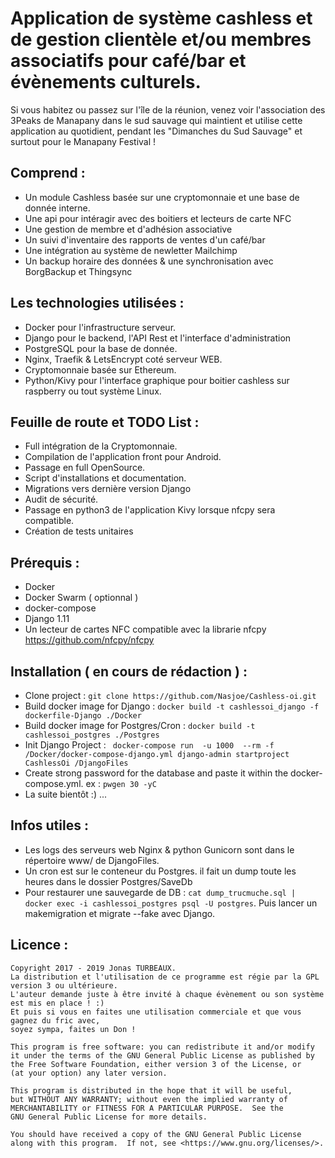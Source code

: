# Application de système cashless et de gestion clientèle et/ou membres associatifs pour café/bar et évènements culturels.

Si vous habitez ou passez sur l'île de la réunion, venez voir l'association des 3Peaks de Manapany dans le sud sauvage qui maintient et utilise cette application au quotidient, pendant les "Dimanches du Sud Sauvage" et surtout pour le Manapany Festival !

## Comprend :
- Un module Cashless basée sur une cryptomonnaie et une base de donnée interne.
- Une api pour intéragir avec des boitiers et lecteurs de carte NFC 
- Une gestion de membre et d'adhésion associative
- Un suivi d'inventaire des rapports de ventes d'un café/bar
- Une intégration au système de newletter Mailchimp
- Un backup horaire des données & une synchronisation avec BorgBackup et Thingsync

## Les technologies utilisées :
- Docker pour l'infrastructure serveur.
- Django pour le backend, l'API Rest et l'interface d'administration
- PostgreSQL pour la base de donnée.
- Nginx, Traefik & LetsEncrypt coté serveur WEB.
- Cryptomonnaie basée sur Ethereum.
- Python/Kivy pour l'interface graphique pour boitier cashless sur raspberry ou tout système Linux.

## Feuille de route et TODO List :
- Full intégration de la Cryptomonnaie.
- Compilation de l'application front pour Android.
- Passage en full OpenSource.
- Script d'installations et documentation.
- Migrations vers dernière version Django
- Audit de sécurité.
- Passage en python3 de l'application Kivy lorsque nfcpy sera compatible.
- Création de tests unitaires

## Prérequis :
- Docker
- Docker Swarm ( optionnal )
- docker-compose
- Django 1.11
- Un lecteur de cartes NFC compatible avec la librarie nfcpy https://github.com/nfcpy/nfcpy

## Installation ( en cours de rédaction ) :

- Clone project  : ``` git clone https://github.com/Nasjoe/Cashless-oi.git ```
- Build docker image for Django : ``` docker build -t cashlessoi_django -f dockerfile-Django ./Docker ```
- Build docker image for Postgres/Cron : ``` docker build -t cashlessoi_postgres ./Postgres ```
- Init Django Project : ``` docker-compose run  -u 1000  --rm -f /Docker/docker-compose-django.yml django-admin startproject CashlessOi /DjangoFiles```
- Create strong password for the database and paste it within the docker-compose.yml. ex : ```pwgen 30 -yC``` 
- La suite bientôt :) ...

## Infos utiles :
- Les logs des serveurs web Nginx & python Gunicorn sont dans le répertoire www/ de DjangoFiles.
- Un cron est sur le conteneur du Postgres. il fait un dump toute les heures dans le dossier Postgres/SaveDb
- Pour restaurer une sauvegarde de DB : ``` cat dump_trucmuche.sql | docker exec -i cashlessoi_postgres psql -U postgres ```. Puis lancer un makemigration et migrate --fake avec Django.



## Licence :

	Copyright 2017 - 2019 Jonas TURBEAUX.
	La distribution et l'utilisation de ce programme est régie par la GPL version 3 ou ultérieure.
	L'auteur demande juste à être invité à chaque évènement ou son système est mis en place ! :) 
	Et puis si vous en faites une utilisation commerciale et que vous gagnez du fric avec, 
	soyez sympa, faites un Don !

    This program is free software: you can redistribute it and/or modify
    it under the terms of the GNU General Public License as published by
    the Free Software Foundation, either version 3 of the License, or
    (at your option) any later version.

    This program is distributed in the hope that it will be useful,
    but WITHOUT ANY WARRANTY; without even the implied warranty of
    MERCHANTABILITY or FITNESS FOR A PARTICULAR PURPOSE.  See the
    GNU General Public License for more details.

    You should have received a copy of the GNU General Public License
    along with this program.  If not, see <https://www.gnu.org/licenses/>.